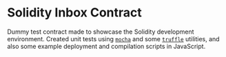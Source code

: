 # Solidity Inbox Contract

Dummy test contract made to showcase the Solidity development environment. Created unit tests using [`mocha`](https://mocha.js.org/) and some [`truffle`](https://trufflesuite.com/) utilities, and also some example deployment and compilation scripts in JavaScript.
